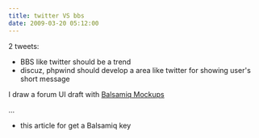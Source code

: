 ```yaml
---
title: twitter VS bbs
date: 2009-03-20 05:12:00
---
```


2 tweets:

* BBS like twitter should be a trend
* discuz, phpwind should develop a area like twitter for showing user's short message

I draw a forum UI draft with [Balsamiq Mockups](http://www.balsamiq.com/products/mockups)

...

* this article for get a Balsamiq key
